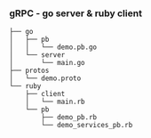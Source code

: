 ### gRPC - go server & ruby client


```
├── go
│   ├── pb
│   │   └── demo.pb.go
│   └── server
│       └── main.go
├── protos
│   └── demo.proto
└── ruby
    ├── client
    │   └── main.rb
    └── pb
        ├── demo_pb.rb
        └── demo_services_pb.rb
```
